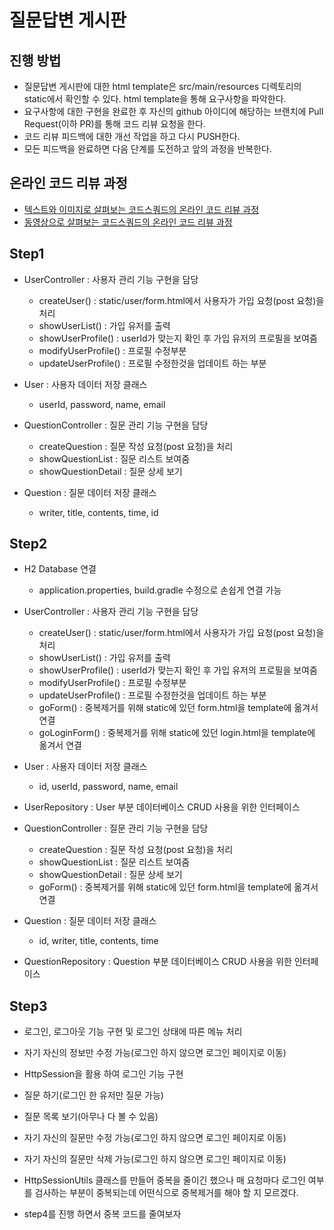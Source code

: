 # 질문답변 게시판
## 진행 방법
* 질문답변 게시판에 대한 html template은 src/main/resources 디렉토리의 static에서 확인할 수 있다. html template을 통해 요구사항을 파악한다.
* 요구사항에 대한 구현을 완료한 후 자신의 github 아이디에 해당하는 브랜치에 Pull Request(이하 PR)를 통해 코드 리뷰 요청을 한다.
* 코드 리뷰 피드백에 대한 개선 작업을 하고 다시 PUSH한다.
* 모든 피드백을 완료하면 다음 단계를 도전하고 앞의 과정을 반복한다.

## 온라인 코드 리뷰 과정
* [텍스트와 이미지로 살펴보는 코드스쿼드의 온라인 코드 리뷰 과정](https://github.com/code-squad/codesquad-docs/blob/master/codereview/README.md)
* [동영상으로 살펴보는 코드스쿼드의 온라인 코드 리뷰 과정](https://youtu.be/a5c9ku-_fok)


## Step1
* UserController : 사용자 관리 기능 구현을 담당
    * createUser() : static/user/form.html에서 사용자가 가입 요청(post 요청)을 처리
    * showUserList() : 가입 유저를 출력
    * showUserProfile() : userId가 맞는지 확인 후 가입 유저의 프로필을 보여줌
    * modifyUserProfile() : 프로필 수정부분
    * updateUserProfile() : 프로필 수정한것을 업데이트 하는 부분

* User : 사용자 데이터 저장 클래스
    * userId, password, name, email

* QuestionController : 질문 관리 기능 구현을 담당
    * createQuestion : 질문 작성 요청(post 요청)을 처리
    * showQuestionList : 질문 리스트 보여줌
    * showQuestionDetail : 질문 상세 보기

* Question : 질문 데이터 저장 클래스
    * writer, title, contents, time, id

## Step2
* H2 Database 연결
    * application.properties, build.gradle 수정으로 손쉽게 연결 가능
* UserController : 사용자 관리 기능 구현을 담당
    * createUser() : static/user/form.html에서 사용자가 가입 요청(post 요청)을 처리
    * showUserList() : 가입 유저를 출력
    * showUserProfile() : userId가 맞는지 확인 후 가입 유저의 프로필을 보여줌
    * modifyUserProfile() : 프로필 수정부분
    * updateUserProfile() : 프로필 수정한것을 업데이트 하는 부분
    * goForm() : 중복제거를 위해 static에 있던 form.html을 template에 옮겨서 연결
    * goLoginForm() : 중복제거를 위해 static에 있던 login.html을 template에 옮겨서 연결

* User : 사용자 데이터 저장 클래스
    * id, userId, password, name, email

* UserRepository : User 부분 데이터베이스 CRUD 사용을 위한 인터페이스

* QuestionController : 질문 관리 기능 구현을 담당
    * createQuestion : 질문 작성 요청(post 요청)을 처리
    * showQuestionList : 질문 리스트 보여줌
    * showQuestionDetail : 질문 상세 보기
    * goForm() : 중복제거를 위해 static에 있던 form.html을 template에 옮겨서 연결

* Question : 질문 데이터 저장 클래스
    * id, writer, title, contents, time

* QuestionRepository : Question 부분 데이터베이스 CRUD 사용을 위한 인터페이스

## Step3
* 로그인, 로그아웃 기능 구현 및 로그인 상태에 따른 메뉴 처리
* 자기 자신의 정보만 수정 가능(로그인 하지 않으면 로그인 페이지로 이동)
* HttpSession을 활용 하여 로그인 기능 구현

* 질문 하기(로그인 한 유저만 질문 가능)
* 질문 목록 보기(아무나 다 볼 수 있음)
* 자기 자신의 질문만 수정 가능(로그인 하지 않으면 로그인 페이지로 이동)
* 자기 자신의 질문만 삭제 가능(로그인 하지 않으면 로그인 페이지로 이동)

* HttpSessionUtils 클래스를 만들어 중복을 줄이긴 했으나
매 요청마다 로그인 여부를 검사하는 부분이 중복되는데 어떤식으로 중복제거를 해야 할 지 모르겠다.

* step4를 진행 하면서 중복 코드를 줄여보자